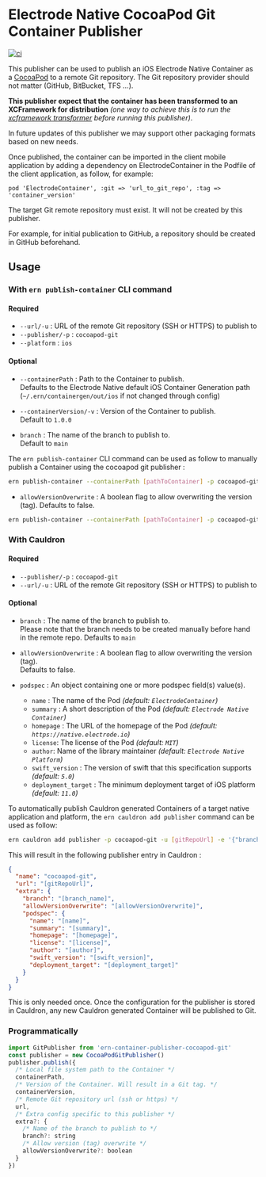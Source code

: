 # Electrode Native CocoaPod Git Container Publisher

[![ci][1]][2]

This publisher can be used to publish an iOS Electrode Native Container as a [CocoaPod](3) to a remote Git repository. The Git repository provider should not matter (GitHub, BitBucket, TFS ...).

**This publisher expect that the container has been transformed to an XCFramework for distribution** *(one way to achieve this is to run the [xcframework transformer](4) before running this publisher)*.

In future updates of this publisher we may support other packaging formats based on new needs.

Once published, the container can be imported in the client mobile application by adding a dependency on ElectrodeContainer in the Podfile of the client application, as follow, for example:

```
pod 'ElectrodeContainer', :git => 'url_to_git_repo', :tag => 'container_version'
```

The target Git remote repository must exist. It will not be created by this publisher.

For example, for initial publication to GitHub, a repository should be created in GitHub beforehand.
## Usage
### With `ern publish-container` CLI command

#### Required

- `--url/-u` : URL of the remote Git repository (SSH or HTTPS) to publish to
- `--publisher/-p` : `cocoapod-git`
- `--platform` : `ios`

#### Optional

- `--containerPath` : Path to the Container to publish.\
Defaults to the Electrode Native default iOS Container Generation path (`~/.ern/containergen/out/ios` if not changed through config)

- `--containerVersion/-v` : Version of the Container to publish.\
Default to `1.0.0`

- `branch` : The name of the branch to publish to.\
Default to `main`

The `ern publish-container` CLI command can be used as follow to manually publish a Container using the cocoapod git publisher :

```sh
ern publish-container --containerPath [pathToContainer] -p cocoapod-git -u [gitRepoUrl] -v [containerVersion] ---platform [android|ios] -e '{"branch":"[branch_name]"}'
```

- `allowVersionOverwrite` : A boolean flag to allow overwriting the version (tag). Defaults to false.

```sh
ern publish-container --containerPath [pathToContainer] -p cocoapod-git -u [gitRepoUrl] -v [containerVersion] ---platform [android|ios] -e '{"allowVersionOverwrite": true}'
```

### With Cauldron

#### Required

- `--publisher/-p` : `cocoapod-git`
- `--url/-u` : URL of the remote Git repository (SSH or HTTPS) to publish to

#### Optional

- `branch` : The name of the branch to publish to.\
Please note that the branch needs to be created manually before hand in the remote repo. Defaults to `main`

- `allowVersionOverwrite` : A boolean flag to allow overwriting the version (tag).\
Defaults to false.

- `podspec` : An object containing one or more podspec field(s) value(s).
  - `name` :  The name of the Pod _(default: `ElectrodeContainer`)_
  - `summary` : A short description of the Pod _(default: `Electrode Native Container`)_
  - `homepage` : The URL of the homepage of the Pod _(default: `https://native.electrode.io`)_
  - `license`: The license of the Pod _(default: `MIT`)_
  - `author`:  Name of the library maintainer _(default: `Electrode Native Platform`)_
  - `swift_version` : The version of swift that this specification supports _(default: `5.0`)_
  - `deployment_target` : The minimum deployment target of iOS platform _(default: `11.0`)_

To automatically publish Cauldron generated Containers of a target native application and platform, the `ern cauldron add publisher` command can be used as follow:

```sh
ern cauldron add publisher -p cocoapod-git -u [gitRepoUrl] -e '{"branch":"[branch_name]"}'
```

This will result in the following publisher entry in Cauldron :

```json
{
  "name": "cocoapod-git",
  "url": "[gitRepoUrl]",
  "extra": {
    "branch": "[branch_name]",
    "allowVersionOverwrite": "[allowVersionOverwrite]",
    "podspec": {
      "name": "[name]",
      "summary": "[summary]",
      "homepage": "[homepage]",
      "license": "[license]",
      "author": "[author]",
      "swift_version": "[swift_version]",
      "deployment_target": "[deployment_target]"
    }
  }
}
```

This is only needed once. Once the configuration for the publisher is stored in Cauldron, any new Cauldron generated Container will be published to Git.

### Programmatically

```js
import GitPublisher from 'ern-container-publisher-cocoapod-git'
const publisher = new CocoaPodGitPublisher()
publisher.publish({
  /* Local file system path to the Container */
  containerPath,
  /* Version of the Container. Will result in a Git tag. */
  containerVersion,
  /* Remote Git repository url (ssh or https) */
  url,
  /* Extra config specific to this publisher */
  extra?: {
    /* Name of the branch to publish to */
    branch?: string
    /* Allow version (tag) overwrite */
    allowVersionOverwrite?: boolean
  }
})
```

[1]: https://github.com/electrode-io/ern-container-publisher-cocoapod-git/workflows/ci/badge.svg
[2]: https://github.com/electrode-io/ern-container-publisher-cocoapod-git/actions
[3]: https://cocoapods.org
[4]: https://github.com/electrode-io/ern-container-transformer-xcframework
